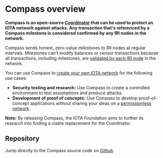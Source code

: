 # Compass overview

**Compass is an open-source [Coordinator](root://the-tangle/0.1/concepts/the-coordinator.md) that can be used to protect an IOTA network against attacks. Any transaction that's referenced by a Compass milestone is considered confirmed by any IRI nodes in the network.**

Compass sends honest, zero-value milestones to IRI nodes at regular intervals. Milestones can't modify balances or censor transactions because all transactions, including milestones, are [validated by each IRI node](root://iri/0.1/concepts/transaction-validation.md) in the network.

You can use Compass to [create your own IOTA network](../how-to-guides/create-an-iota-network.md) for the following use cases:

- **Security testing and research:** Use Compass to create a controlled environment to test assumptions and produce attacks.
- **Development of proof of concepts:** Use Compass to develop proof-of-concept applications without sharing your ideas on a [permissionless network](root://getting-started/0.1/references/iota-networks.md).

**Note:** By releasing Compass, the IOTA Foundation aims to further its research into finding a viable replacement for the Coordinator.

## Repository

Jump directly to the Compass source code on [Github](https://github.com/iotaledger/compass)
